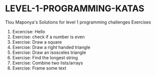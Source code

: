 # LEVEL-1-PROGRAMMING-KATAS
Tlou Maponya's Solutions for level 1 programming challenges
Exercises
1. Excercise: Hello
2. Exercise: check if a number is even
3. Exercise: Draw a square
4. Exercise: Draw a right handed triangle
5. Exercise: Draw an isosceles triangle
6. Exercise: Find the longest string
7. Exercise: Combine two lists/arrays
8. Exercise: Frame some text
